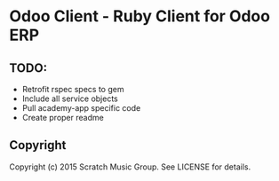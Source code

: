 # Odoo Client - Ruby Client for Odoo ERP

## TODO:

* Retrofit rspec specs to gem
* Include all service objects
* Pull academy-app specific code
* Create proper readme


## Copyright

Copyright (c) 2015 Scratch Music Group. See LICENSE for details.

